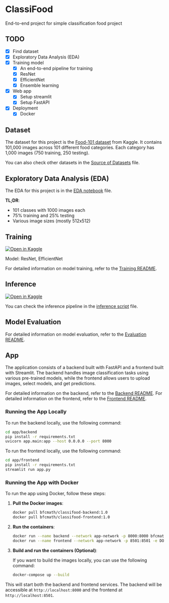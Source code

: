 # ClassiFood

End-to-end project for simple classification food project

## TODO

- [X] Find dataset
- [X] Exploratory Data Analysis (EDA)
- [X] Training model
  - [X] An end-to-end pipeline for training
  - [X] ResNet
  - [X] EfficientNet
  - [X] Ensemble learning
- [X] Web app
  - [X] Setup streamlit
  - [X] Setup FastAPI
- [X] Deployment
  - [X] Docker

## Dataset

The dataset for this project is the [Food-101 dataset](https://www.kaggle.com/datasets/kmader/food41) from Kaggle. It contains 101,000 images across 101 different food categories. Each category has 1,000 images (750 training, 250 testing).

You can also check other datasets in the [Source of Datasets](training/data-preparation/SOURCE.md) file.

## Exploratory Data Analysis (EDA)

The EDA for this project is in the [EDA notebook](training/data-preparation/EDA.ipynb) file.

**TL;DR**:

- 101 classes with 1000 images each
- 75% training and 25% testing
- Various image sizes (mostly 512x512)

## Training
[![Open in Kaggle](https://kaggle.com/static/images/open-in-kaggle.svg)](https://www.kaggle.com/code/phandai/food101-training)

Model: ResNet, EfficientNet

For detailed information on model training, refer to the [Training README](training/model-training/README.md).

## Inference
[![Open in Kaggle](https://kaggle.com/static/images/open-in-kaggle.svg)](https://www.kaggle.com/code/phandai/food101-inference)

You can check the inference pipeline in the [inference script](training/model-evaluation/inference-script.ipynb) file.

## Model Evaluation

For detailed information on model evaluation, refer to the [Evaluation README](training/model-evaluation/README.md).

## App

The application consists of a backend built with FastAPI and a frontend built with Streamlit. The backend handles image classification tasks using various pre-trained models, while the frontend allows users to upload images, select models, and get predictions.

For detailed information on the backend, refer to the [Backend README](app/backend/README.md).
For detailed information on the frontend, refer to the [Frontend README](app/frontend/README.md).

### Running the App Locally

To run the backend locally, use the following command:

```bash
cd app/backend
pip install -r requirements.txt
uvicorn app.main:app --host 0.0.0.0 --port 8000
```

To run the frontend locally, use the following command:

```bash
cd app/frontend
pip install -r requirements.txt
streamlit run app.py
```

### Running the App with Docker

To run the app using Docker, follow these steps:

1. **Pull the Docker images**:

   ```bash
   docker pull bfcmath/classifood-backend:1.0
   docker pull bfcmath/classifood-frontend:1.0
   ```

2. **Run the containers**:

   ```bash
   docker run --name backend --network app-network -p 8000:8000 bfcmath/classifood-backend:1.0
   docker run --name frontend --network app-network -p 8501:8501 -e DOCKER_ENV=true bfcmath/classifood-frontend:1.0
   ```

3. **Build and run the containers (Optional)**:

   If you want to build the images locally, you can use the following command:

   ```bash
   docker-compose up --build
   ```

This will start both the backend and frontend services. The backend will be accessible at `http://localhost:8000` and the frontend at `http://localhost:8501`.
